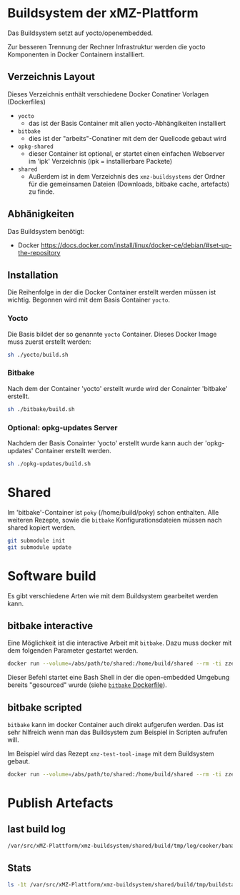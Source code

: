 # Buildsystem der xMZ-Plattform

Das Buildsystem setzt auf yocto/openembedded.

Zur besseren Trennung der Rechner Infrastruktur werden die yocto
Komponenten in Docker Containern installliert.

## Verzeichnis Layout

Dieses Verzeichnis enthält verschiedene Docker Conatiner Vorlagen (Dockerfiles)

- `yocto`
  - das ist der Basis Container mit allen yocto-Abhängikeiten installiert
- `bitbake`
  - dies ist der "arbeits"-Conatiner mit dem der Quellcode gebaut wird
- `opkg-shared`
  - dieser Container ist optional, er startet einen einfachen Webserver
    im 'ipk' Verzeichnis (ipk = installierbare Packete)
- `shared`
  - Außerdem ist in dem Verzeichnis des `xmz-buildsystems` der Ordner für die
    gemeinsamen Dateien (Downloads, bitbake cache, artefacts) zu finde.

## Abhänigkeiten

Das Buildsystem benötigt:

- Docker https://docs.docker.com/install/linux/docker-ce/debian/#set-up-the-repository

## Installation

Die Reihenfolge in der die Docker Container erstellt werden müssen ist wichtig.
Begonnen wird mit dem Basis Container `yocto`.

### Yocto

Die Basis bildet der so genannte `yocto` Container. Dieses Docker Image muss
zuerst erstellt werden:

```bash
sh ./yocto/build.sh
```

### Bitbake

Nach dem der Container 'yocto' erstellt wurde wird der Conainter 'bitbake'
erstellt.

```bash
sh ./bitbake/build.sh
```

### Optional: opkg-updates Server

Nachdem der Basis Conainter 'yocto' erstellt wurde kann auch der 'opkg-updates'
Container erstellt werden.

```bash
sh ./opkg-updates/build.sh
```

# Shared

Im 'bitbake'-Container ist `poky` (/home/build/poky) schon enthalten. Alle weiteren
Rezepte, sowie die `bitbake` Konfigurationsdateien müssen nach shared kopiert werden.

```bash
git submodule init
git submodule update
```


# Software build

Es gibt verschiedene Arten wie mit dem Buildsystem gearbeitet werden kann.

## bitbake interactive

Eine Möglichkeit ist die interactive Arbeit mit `bitbake`. Dazu muss docker mit
dem folgenden Parameter gestartet werden.

```bash
docker run --volume=/abs/path/to/shared:/home/build/shared --rm -ti zzeroo/bitbake:latest
```

Dieser Befehl startet eine Bash Shell in der die open-embedded Umgebung bereits
"gesourced" wurde (siehe [`bitbake` Dockerfile](bitbake/Dockerfile#L12)).

## bitbake scripted

`bitbake` kann im docker Container auch direkt aufgerufen werden. Das ist sehr
hilfreich wenn man das Buildsystem zum Beispiel in Scripten aufrufen will.

Im Beispiel wird das Rezept `xmz-test-tool-image` mit dem Buildsystem gebaut.

```bash
docker run --volume=/abs/path/to/shared:/home/build/shared --rm -ti zzeroo/bitbake:latest  "cd /home/build/poky && source oe-init-build-env /home/build/shared/build && bitbake xmz-test-tool-image"
```



# Publish Artefacts
## last build log

```bash
/var/src/xMZ-Plattform/xmz-buildsystem/shared/build/tmp/log/cooker/bananapro
```

## Stats

```bash
ls -1t /var/src/xMZ-Plattform/xmz-buildsystem/shared/build/tmp/buildstats/| tail -n1
```
